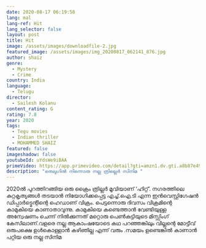 ```yaml
---
date: 2020-08-17 06:19:58
lang: mal
lang-ref: Hit
lang_selector: false
layout: post
title: Hit
image: /assets/images/downloadfile-2.jpg
featured_image: /assets/images/img_20200817_062141_876.jpg
author: shaiz
genre:
  - Mystery
  - Crime
country: India
language:
  - Telugu
director:
  - Sailesh Kolanu
content_rating: G
rating: 7.8
year: 2020
tags:
  - Tegu movies
  - Indian thriller
  - MOHAMMED SHAIZ
featured: false
imageshadow: false
youtubeId: uYdsWe9iBAA
primeVideo: https://app.primevideo.com/detail?gti=amzn1.dv.gti.a8b87e49-d2c6-9a31-38a3-3630938e3f0c&ref_=atv_dp_share_mv&r=web
description: "തെലുഗിൽ നിന്നൊരു നല്ല ത്രില്ലെർ സിനിമ "
---
```

2020ൽ പുറത്തിറങ്ങിയ ഒരു ക്രൈം ത്രില്ലർ മൂവിയാണ് ‘ഹിറ്റ്’. നഗരത്തിലെ കുറ്റകൃത്യങ്ങൾ തടയാൻ നിയോഗിക്കപ്പെട്ട എച്ച്.ഐ.ടി എന്ന ഇൻവെസ്റ്റിഗേഷൻ ഡിപ്പാർട്മെന്റിന്റെ ഹെഡാണ് വിക്രം. പെട്ടന്നൊരു ദിവസം വിക്രമിന്റെ കാമുകിയെ കാണാതാവുന്നു. കാമുകിയെ കണ്ടെത്താൻ വേണ്ടിയുള്ള അന്വേഷണം ചെന്ന് നിൽക്കുന്നത് മറ്റൊരു പെൺകുട്ടിയുടെ മിസ്സിംഗ് കേസിലാണ്.വളരെ നല്ല ആകാംഷയോടെ കഥ പറഞ്ഞങ്കിലും വില്ലന്റെ മോട്ടീവ് ഒരുപക്ഷെ ഉൾകൊള്ളാൻ കഴിഞില്ല എന്ന് വരും  .സമയം ഉണ്ടെങ്കിൽ കാണാൻ പറ്റിയ ഒരു നല്ല സിനിമ